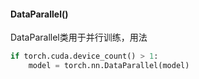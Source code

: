 #### DataParallel()
DataParallel类用于并行训练，用法
```python
if torch.cuda.device_count() > 1:
	model = torch.nn.DataParallel(model)
```